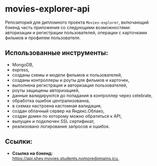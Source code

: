 # movies-explorer-api
Репозиторий для дипломного проекта `Movies-explorer`, включающий бэкенд часть приложения со следующими возможностями: авторизации и регистрации пользователей, операции с карточками фильмов и профилем пользователя.

## Использованные инструменты:
* MongoDB,
* express,
* cозданы схемы и модели фильмов и пользователей,
* созданы контроллеры и роуты для фильмов и карточек,
* выполнена регистрация и авторизация пользователей,
* роуты защищены авторизацией,
* данные валидируются до попадания в контроллер через celebrate,
* обработка ошибок централизованна,
* в схемах настроена кастомная валидация,
* cоздан облачный сервер на Яндекс.Облако,
* создан домен по которому можно обратиться к API,
* выпущен  и подключен SSL сертификат,
* реализовано логирование запросов и ошибок.

## Ссылки:
* **Ссылка на бэкенд:** https://api.shev.movies.students.nomoredomains.icu,
